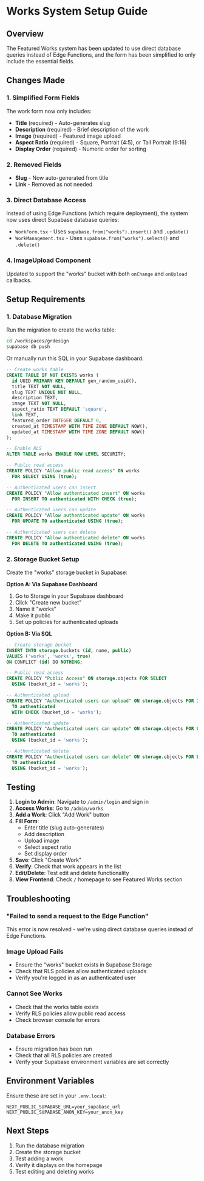 # Works System Setup Guide

## Overview

The Featured Works system has been updated to use direct database queries instead of Edge Functions, and the form has been simplified to only include the essential fields.

## Changes Made

### 1. Simplified Form Fields

The work form now only includes:

- **Title** (required) - Auto-generates slug
- **Description** (required) - Brief description of the work
- **Image** (required) - Featured image upload
- **Aspect Ratio** (required) - Square, Portrait (4:5), or Tall Portrait (9:16)
- **Display Order** (required) - Numeric order for sorting

### 2. Removed Fields

- **Slug** - Now auto-generated from title
- **Link** - Removed as not needed

### 3. Direct Database Access

Instead of using Edge Functions (which require deployment), the system now uses direct Supabase database queries:

- `WorkForm.tsx` - Uses `supabase.from("works").insert()` and `.update()`
- `WorkManagement.tsx` - Uses `supabase.from("works").select()` and `.delete()`

### 4. ImageUpload Component

Updated to support the "works" bucket with both `onChange` and `onUpload` callbacks.

## Setup Requirements

### 1. Database Migration

Run the migration to create the works table:

```bash
cd /workspaces/grdesign
supabase db push
```

Or manually run this SQL in your Supabase dashboard:

```sql
-- Create works table
CREATE TABLE IF NOT EXISTS works (
  id UUID PRIMARY KEY DEFAULT gen_random_uuid(),
  title TEXT NOT NULL,
  slug TEXT UNIQUE NOT NULL,
  description TEXT,
  image TEXT NOT NULL,
  aspect_ratio TEXT DEFAULT 'square',
  link TEXT,
  featured_order INTEGER DEFAULT 0,
  created_at TIMESTAMP WITH TIME ZONE DEFAULT NOW(),
  updated_at TIMESTAMP WITH TIME ZONE DEFAULT NOW()
);

-- Enable RLS
ALTER TABLE works ENABLE ROW LEVEL SECURITY;

-- Public read access
CREATE POLICY "Allow public read access" ON works
  FOR SELECT USING (true);

-- Authenticated users can insert
CREATE POLICY "Allow authenticated insert" ON works
  FOR INSERT TO authenticated WITH CHECK (true);

-- Authenticated users can update
CREATE POLICY "Allow authenticated update" ON works
  FOR UPDATE TO authenticated USING (true);

-- Authenticated users can delete
CREATE POLICY "Allow authenticated delete" ON works
  FOR DELETE TO authenticated USING (true);
```

### 2. Storage Bucket Setup

Create the "works" storage bucket in Supabase:

**Option A: Via Supabase Dashboard**

1. Go to Storage in your Supabase dashboard
2. Click "Create new bucket"
3. Name it "works"
4. Make it public
5. Set up policies for authenticated uploads

**Option B: Via SQL**

```sql
-- Create storage bucket
INSERT INTO storage.buckets (id, name, public)
VALUES ('works', 'works', true)
ON CONFLICT (id) DO NOTHING;

-- Public read access
CREATE POLICY "Public Access" ON storage.objects FOR SELECT
  USING (bucket_id = 'works');

-- Authenticated upload
CREATE POLICY "Authenticated users can upload" ON storage.objects FOR INSERT
  TO authenticated
  WITH CHECK (bucket_id = 'works');

-- Authenticated update
CREATE POLICY "Authenticated users can update" ON storage.objects FOR UPDATE
  TO authenticated
  USING (bucket_id = 'works');

-- Authenticated delete
CREATE POLICY "Authenticated users can delete" ON storage.objects FOR DELETE
  TO authenticated
  USING (bucket_id = 'works');
```

## Testing

1. **Login to Admin**: Navigate to `/admin/login` and sign in
2. **Access Works**: Go to `/admin/works`
3. **Add a Work**: Click "Add Work" button
4. **Fill Form**:
   - Enter title (slug auto-generates)
   - Add description
   - Upload image
   - Select aspect ratio
   - Set display order
5. **Save**: Click "Create Work"
6. **Verify**: Check that work appears in the list
7. **Edit/Delete**: Test edit and delete functionality
8. **View Frontend**: Check `/` homepage to see Featured Works section

## Troubleshooting

### "Failed to send a request to the Edge Function"

This error is now resolved - we're using direct database queries instead of Edge Functions.

### Image Upload Fails

- Ensure the "works" bucket exists in Supabase Storage
- Check that RLS policies allow authenticated uploads
- Verify you're logged in as an authenticated user

### Cannot See Works

- Check that the works table exists
- Verify RLS policies allow public read access
- Check browser console for errors

### Database Errors

- Ensure migration has been run
- Check that all RLS policies are created
- Verify your Supabase environment variables are set correctly

## Environment Variables

Ensure these are set in your `.env.local`:

```env
NEXT_PUBLIC_SUPABASE_URL=your_supabase_url
NEXT_PUBLIC_SUPABASE_ANON_KEY=your_anon_key
```

## Next Steps

1. Run the database migration
2. Create the storage bucket
3. Test adding a work
4. Verify it displays on the homepage
5. Test editing and deleting works
